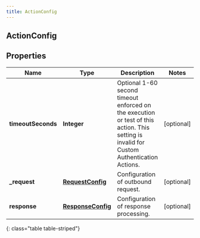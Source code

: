 ```yaml
---
title: ActionConfig
---
```

## ActionConfig


## Properties

| Name | Type | Description | Notes |
| ------------ | ------------- | ------------- | ------------- |
| **timeoutSeconds** | <!----><!---->**Integer**<!----> | Optional 1-60 second timeout enforced on the execution or test of this action. This setting is invalid for Custom Authentication Actions. |  [optional] |
| **_request** | <!----><!---->[**RequestConfig**](RequestConfig.html)<!----> | Configuration of outbound request. |  [optional] |
| **response** | <!----><!---->[**ResponseConfig**](ResponseConfig.html)<!----> | Configuration of response processing. |  [optional] |
{: class="table table-striped"}



